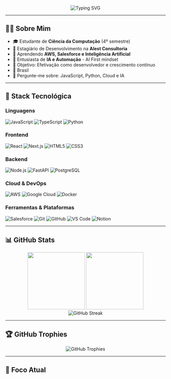 <div align="center">
  <img src="https://readme-typing-svg.herokuapp.com?font=Fira+Code&size=32&duration=2800&pause=2000&color=A855F7&center=true&vCenter=true&width=940&lines=Oi%2C+eu+sou+o+Nicolas+Dias!+%F0%9F%91%8B;Desenvolvedor+em+Forma%C3%A7%C3%A3o+%F0%9F%9A%80;AI+First+%7C+Cloud+%7C+Full+Stack" alt="Typing SVG" />
</div>

---

## 👨‍💻 Sobre Mim

- 🎓 Estudante de **Ciência da Computação** (4º semestre)
- 💼 Estagiário de Desenvolvimento na **Alest Consultoria**
- 🌱 Aprendendo **AWS, Salesforce e Inteligência Artificial**
- 🤖 Entusiasta de **IA e Automação** - AI First mindset
- 🎯 Objetivo: Efetivação como desenvolvedor e crescimento contínuo
- 📍 Brasil
- 💬 Pergunte-me sobre: JavaScript, Python, Cloud e IA

---

## 🚀 Stack Tecnológica

### Linguagens
![JavaScript](https://img.shields.io/badge/JavaScript-F7DF1E?style=for-the-badge&logo=javascript&logoColor=black)
![TypeScript](https://img.shields.io/badge/TypeScript-007ACC?style=for-the-badge&logo=typescript&logoColor=white)
![Python](https://img.shields.io/badge/Python-3776AB?style=for-the-badge&logo=python&logoColor=white)

### Frontend
![React](https://img.shields.io/badge/React-20232A?style=for-the-badge&logo=react&logoColor=61DAFB)
![Next.js](https://img.shields.io/badge/Next.js-000000?style=for-the-badge&logo=nextdotjs&logoColor=white)
![HTML5](https://img.shields.io/badge/HTML5-E34F26?style=for-the-badge&logo=html5&logoColor=white)
![CSS3](https://img.shields.io/badge/CSS3-1572B6?style=for-the-badge&logo=css3&logoColor=white)

### Backend
![Node.js](https://img.shields.io/badge/Node.js-339933?style=for-the-badge&logo=nodedotjs&logoColor=white)
![FastAPI](https://img.shields.io/badge/FastAPI-009688?style=for-the-badge&logo=fastapi&logoColor=white)
![PostgreSQL](https://img.shields.io/badge/PostgreSQL-316192?style=for-the-badge&logo=postgresql&logoColor=white)

### Cloud & DevOps
![AWS](https://img.shields.io/badge/AWS-232F3E?style=for-the-badge&logo=amazonaws&logoColor=white)
![Google Cloud](https://img.shields.io/badge/Google_Cloud-4285F4?style=for-the-badge&logo=googlecloud&logoColor=white)
![Docker](https://img.shields.io/badge/Docker-2496ED?style=for-the-badge&logo=docker&logoColor=white)

### Ferramentas & Plataformas
![Salesforce](https://img.shields.io/badge/Salesforce-00A1E0?style=for-the-badge&logo=salesforce&logoColor=white)
![Git](https://img.shields.io/badge/Git-F05032?style=for-the-badge&logo=git&logoColor=white)
![GitHub](https://img.shields.io/badge/GitHub-181717?style=for-the-badge&logo=github&logoColor=white)
![VS Code](https://img.shields.io/badge/VS_Code-007ACC?style=for-the-badge&logo=visualstudiocode&logoColor=white)
![Notion](https://img.shields.io/badge/Notion-000000?style=for-the-badge&logo=notion&logoColor=white)

---

## 📊 GitHub Stats

<div align="center">
  <img height="180em" src="https://github-readme-stats.vercel.app/api?username=nicolasDiasAlest&show_icons=true&theme=dracula&include_all_commits=true&count_private=true"/>
  <img height="180em" src="https://github-readme-stats.vercel.app/api/top-langs/?username=nicolasDiasAlest&layout=compact&langs_count=7&theme=dracula"/>
</div>

<div align="center">
  <img src="https://github-readme-streak-stats.herokuapp.com/?user=nicolasDiasAlest&theme=dracula" alt="GitHub Streak" />
</div>

---

## 🏆 GitHub Trophies

<div align="center">
  <img src="https://github-profile-trophy.vercel.app/?username=nicolasDiasAlest&theme=dracula&row=1&column=6" alt="GitHub Trophies" />
</div>

---

## 🎯 Foco Atual
